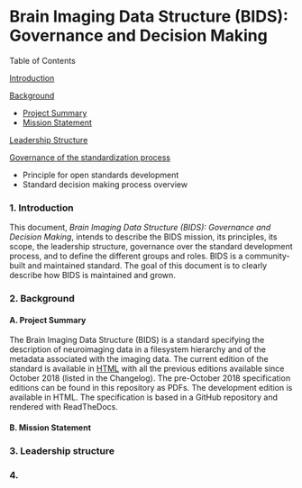 # Brain Imaging Data Structure (BIDS): Governance and Decision Making

Table of Contents

[Introduction](#1.-Introduction)

[Background](#2.-Background)
- [Project Summary](#A.-Project-Summary)
- [Mission Statement](#B.-Mission-Statement)

[Leadership Structure](#3.-Leadership-Structure)

[Governance of the standardization process](#4.-Governance-of-the-standardization-process)
- Principle for open standards development
- Standard decision making process overview




### 1. Introduction

This document, *Brain Imaging Data Structure (BIDS): Governance and Decision Making*, intends to describe the BIDS mission, its principles, its scope, the leadership structure, governance over the standard development process, and to define the different groups and roles. BIDS is a community-built and maintained standard. The goal of this document is to clearly describe how BIDS is maintained and grown.

### 2. Background

#### A. Project Summary

The Brain Imaging Data Structure (BIDS) is a standard specifying the description of neuroimaging data in a filesystem hierarchy and of the metadata associated with the imaging data. The current edition of the standard is available in [HTML](https://bids-specification.readthedocs.io/en/stable/) with all the previous editions available since October 2018 (listed in the Changelog). The pre-October 2018 specification editions can be found in this repository as PDFs. The development edition is available in HTML. The specification is based in a GitHub repository and rendered with ReadTheDocs.

#### B. Mission Statement

### 3. Leadership structure

### 4.
